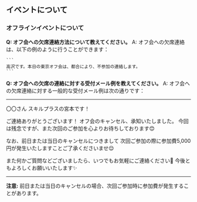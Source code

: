 ## イベントについて
### オフラインイベントについて

**Q: オフ会への欠席連絡方法について教えてください。**
A: オフ会への欠席連絡は、以下の例のように行うことができます：
    
    ```
    高沢です。本日の東京オフ会は、都合により、不参加の連絡します。
    ```

**Q: オフ会への欠席の連絡に対する受付メール例を教えてください。**
A: オフ会への欠席連絡に対する一般的な受付メール例は次の通りです：

---

〇〇さん
スキルプラスの宮本です！

ご連絡ありがとうございます！
オフ会のキャンセル、承知いたしました。
今回は残念ですが、また次回のご参加を心よりお待ちしております😊

なお、前日または当日のキャンセルにつきまして
次回ご参加の際に参加費5,000円が発生いたしますことご了承くださいませ😌

また何かご質問などございましたら、いつでもお気軽にご連絡ください🙌
今後ともよろしくお願いいたします✨

---

**注意:** 前日または当日のキャンセルの場合、次回ご参加時に参加費が発生することがあります。
